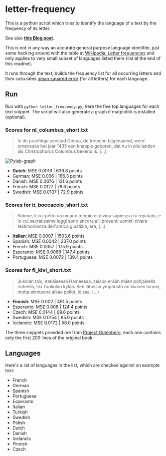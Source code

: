 # letter-frequency

This is a python script which tries to identify the language of a text by the frequency of its letter.

See also [**this Blog post**](https://www.kleemans.ch/letter-frequency).

This is not in any way an accurate general purpose language identifier, just some hacking around with the table at [Wikipedia: Letter frequencies](https://en.wikipedia.org/wiki/Letter_frequency#Relative_frequencies_of_letters_in_other_languages) and only applies to very small subset of languages listed there (list at the end of this readme).

It runs through the text, builds the frequency list for all occurring letters and then calculates [mean squared error](https://en.wikipedia.org/wiki/Mean_squared_error) (for all letters) for each language.

## Run
Run with `python letter_frequency.py`, here the five top languages for each text snippet.
The script will also generate a graph if matplotlib is installed (optional).

### Scores for nl_columbus_short.txt
>In de prachtige zeestad Genua, de trotsche bijgenaamd, werd
omstreeks het jaar 1435 een knaapje geboren, dat nu in alle landen
als Christophorus Columbus bekend is. (...)

![Pylab-graph](https://github.com/akleemans/letter-frequency/blob/master/columbus.png)

* **Dutch**: MSE 0.0016 | 639.8 points
* German: MSE 0.006 | 166.3 points
* Danish: MSE 0.0076 | 131.6 points
* French: MSE 0.0127 | 78.6 points
* Swedish: MSE 0.0137 | 72.9 points

### Scores for it_boccaccio_short.txt
> Solone, il cui petto un umano tempio di divina sapienzia fu reputato,
e le cui sacratissime leggi sono ancora alli presenti uomini chiara
testimonianza dell'antica giustizia, era, (...)

* **Italian**: MSE 0.0007 | 1503.6 points
* Spanish: MSE 0.0042 | 237.0 points
* French: MSE 0.0057 | 175.9 points
* Esperanto: MSE 0.0068 | 147.4 points
* Portuguese: MSE 0.0072 | 139.4 points

### Scores for fi_kivi_short.txt
> Jukolan talo, eteläisessä Hämeessä, seisoo erään mäen pohjaisella
rinteellä, liki Toukolan kylää. Sen läheisin ympäristö on kivinen
tanner, mutta alempana alkaa pellot, joissa,  (...)

* **Finnish**: MSE 0.002 | 491.5 points
* Esperanto: MSE 0.008 | 124.4 points
* Czech: MSE 0.0144 | 69.6 points
* Swedish: MSE 0.0154 | 65.0 points
* Icelandic: MSE 0.0172 | 58.0 points

The three snippets provided are from [Project Gutenberg](https://www.gutenberg.org/), each one contains only the first 200 lines of the original book.

## Languages
Here's a list of languages in the list, which are checked against an example text:
* French
* German
* Spanish
* Portuguese
* Esperanto
* Italian
* Turkish
* Swedish
* Polish
* Dutch
* Danish
* Icelandic
* Finnish
* Czech
